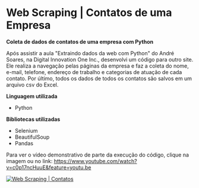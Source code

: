 # Web Scraping | Contatos de uma Empresa

**Coleta de dados de contatos de uma empresa com Python**

Após assistir a aula "Extraindo dados da web com Python" do André Soares, na Digital Innovation One Inc., desenvolvi um código para outro site. Ele realiza a navegação pelas páginas da empresa e faz a coleta do nome, e-mail, telefone, endereço de trabalho e categorias de atuação de cada contato. Por último, todos os dados de todos os contatos são salvos em um arquivo csv do Excel.

**Linguagem utilizada**
- Python

**Bibliotecas utilizadas**
- Selenium
- BeautifulSoup
- Pandas

Para ver o vídeo demonstrativo de parte da execução do código, clique na imagem ou no link: https://www.youtube.com/watch?v=c0p17ncHuuE&feature=youtu.be

[![Web Scraping | Contatos](https://i.imgur.com/TtmQ8rn.png "Web Scraping | Contatos")](https://www.youtube.com/watch?v=c0p17ncHuuE&feature=youtu.be "Web Scraping | Contatos")
